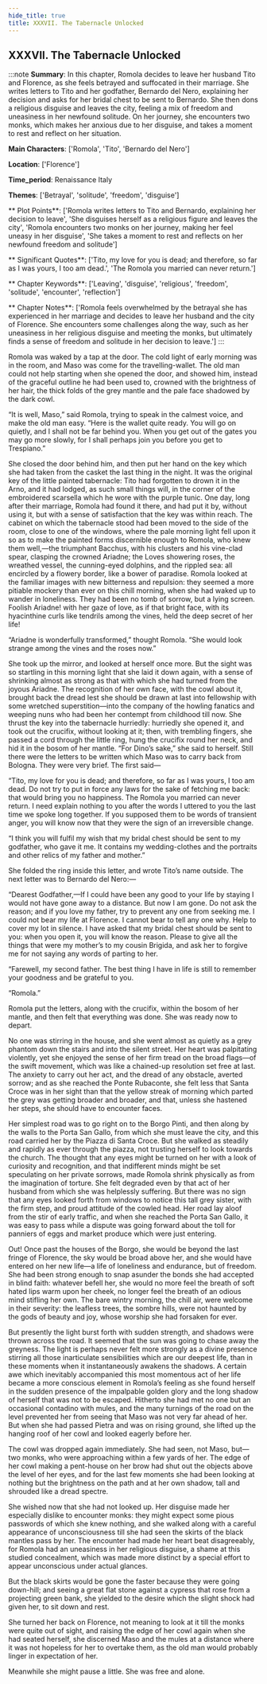 ```yaml
---
hide_title: true
title: XXXVII. The Tabernacle Unlocked
---
```

## XXXVII. The Tabernacle Unlocked
:::note
**Summary**:
In this chapter, Romola decides to leave her husband Tito and Florence, as she feels betrayed and suffocated in their marriage. She writes letters to Tito and her godfather, Bernardo del Nero, explaining her decision and asks for her bridal chest to be sent to Bernardo. She then dons a religious disguise and leaves the city, feeling a mix of freedom and uneasiness in her newfound solitude. On her journey, she encounters two monks, which makes her anxious due to her disguise, and takes a moment to rest and reflect on her situation.

**Main Characters**:
['Romola', 'Tito', 'Bernardo del Nero']

**Location**:
['Florence']

**Time_period**:
Renaissance Italy

**Themes**:
['Betrayal', 'solitude', 'freedom', 'disguise']

** Plot Points**:
['Romola writes letters to Tito and Bernardo, explaining her decision to leave', 'She disguises herself as a religious figure and leaves the city', 'Romola encounters two monks on her journey, making her feel uneasy in her disguise', 'She takes a moment to rest and reflects on her newfound freedom and solitude']

** Significant Quotes**:
['Tito, my love for you is dead; and therefore, so far as I was yours, I too am dead.', 'The Romola you married can never return.']

** Chapter Keywords**:
['Leaving', 'disguise', 'religious', 'freedom', 'solitude', 'encounter', 'reflection']

** Chapter Notes**:
['Romola feels overwhelmed by the betrayal she has experienced in her marriage and decides to leave her husband and the city of Florence. She encounters some challenges along the way, such as her uneasiness in her religious disguise and meeting the monks, but ultimately finds a sense of freedom and solitude in her decision to leave.']
:::


Romola was waked by a tap at the door. The cold light of early morning was in the room, and Maso was come for the travelling-wallet. The old man could not help starting when she opened the door, and showed him, instead of the graceful outline he had been used to, crowned with the brightness of her hair, the thick folds of the grey mantle and the pale face shadowed by the dark cowl. 

“It is well, Maso,” said Romola, trying to speak in the calmest voice, and make the old man easy. “Here is the wallet quite ready. You will go on quietly, and I shall not be far behind you. When you get out of the gates you may go more slowly, for I shall perhaps join you before you get to Trespiano.” 

She closed the door behind him, and then put her hand on the key which she had taken from the casket the last thing in the night. It was the original key of the little painted tabernacle: Tito had forgotten to drown it in the Arno, and it had lodged, as such small things will, in the corner of the embroidered scarsella which he wore with the purple tunic. One day, long after their marriage, Romola had found it there, and had put it by, without using it, but with a sense of satisfaction that the key was within reach. The cabinet on which the tabernacle stood had been moved to the side of the room, close to one of the windows, where the pale morning light fell upon it so as to make the painted forms discernible enough to Romola, who knew them well,—the triumphant Bacchus, with his clusters and his vine-clad spear, clasping the crowned Ariadne; the Loves showering roses, the wreathed vessel, the cunning-eyed dolphins, and the rippled sea: all encircled by a flowery border, like a bower of paradise. Romola looked at the familiar images with new bitterness and repulsion: they seemed a more pitiable mockery than ever on this chill morning, when she had waked up to wander in loneliness. They had been no tomb of sorrow, but a lying screen. Foolish Ariadne! with her gaze of love, as if that bright face, with its hyacinthine curls like tendrils among the vines, held the deep secret of her life! 

“Ariadne is wonderfully transformed,” thought Romola. “She would look strange among the vines and the roses now.” 

She took up the mirror, and looked at herself once more. But the sight was so startling in this morning light that she laid it down again, with a sense of shrinking almost as strong as that with which she had turned from the joyous Ariadne. The recognition of her own face, with the cowl about it, brought back the dread lest she should be drawn at last into fellowship with some wretched superstition—into the company of the howling fanatics and weeping nuns who had been her contempt from childhood till now. She thrust the key into the tabernacle hurriedly: hurriedly she opened it, and took out the crucifix, without looking at it; then, with trembling fingers, she passed a cord through the little ring, hung the crucifix round her neck, and hid it in the bosom of her mantle. “For Dino’s sake,” she said to herself. Still there were the letters to be written which Maso was to carry back from Bologna. They were very brief. The first said— 

“Tito, my love for you is dead; and therefore, so far as I was yours, I too am dead. Do not try to put in force any laws for the sake of fetching me back: that would bring you no happiness. The Romola you married can never return. I need explain nothing to you after the words I uttered to you the last time we spoke long together. If you supposed them to be words of transient anger, you will know now that they were the sign of an irreversible change. 

“I think you will fulfil my wish that my bridal chest should be sent to my godfather, who gave it me. It contains my wedding-clothes and the portraits and other relics of my father and mother.” 

She folded the ring inside this letter, and wrote Tito’s name outside. The next letter was to Bernardo del Nero:— 

“Dearest Godfather,—If I could have been any good to your life by staying I would not have gone away to a distance. But now I am gone. Do not ask the reason; and if you love my father, try to prevent any one from seeking me. I could not bear my life at Florence. I cannot bear to tell any one why. Help to cover my lot in silence. I have asked that my bridal chest should be sent to you: when you open it, you will know the reason. Please to give all the things that were my mother’s to my cousin Brigida, and ask her to forgive me for not saying any words of parting to her. 

“Farewell, my second father. The best thing I have in life is still to remember your goodness and be grateful to you. 

“Romola.” 

Romola put the letters, along with the crucifix, within the bosom of her mantle, and then felt that everything was done. She was ready now to depart. 

No one was stirring in the house, and she went almost as quietly as a grey phantom down the stairs and into the silent street. Her heart was palpitating violently, yet she enjoyed the sense of her firm tread on the broad flags—of the swift movement, which was like a chained-up resolution set free at last. The anxiety to carry out her act, and the dread of any obstacle, averted sorrow; and as she reached the Ponte Rubaconte, she felt less that Santa Croce was in her sight than that the yellow streak of morning which parted the grey was getting broader and broader, and that, unless she hastened her steps, she should have to encounter faces. 

Her simplest road was to go right on to the Borgo Pinti, and then along by the walls to the Porta San Gallo, from which she must leave the city, and this road carried her by the Piazza di Santa Croce. But she walked as steadily and rapidly as ever through the piazza, not trusting herself to look towards the church. The thought that any eyes might be turned on her with a look of curiosity and recognition, and that indifferent minds might be set speculating on her private sorrows, made Romola shrink physically as from the imagination of torture. She felt degraded even by that act of her husband from which she was helplessly suffering. But there was no sign that any eyes looked forth from windows to notice this tall grey sister, with the firm step, and proud attitude of the cowled head. Her road lay aloof from the stir of early traffic, and when she reached the Porta San Gallo, it was easy to pass while a dispute was going forward about the toll for panniers of eggs and market produce which were just entering. 

Out! Once past the houses of the Borgo, she would be beyond the last fringe of Florence, the sky would be broad above her, and she would have entered on her new life—a life of loneliness and endurance, but of freedom. She had been strong enough to snap asunder the bonds she had accepted in blind faith: whatever befell her, she would no more feel the breath of soft hated lips warm upon her cheek, no longer feel the breath of an odious mind stifling her own. The bare wintry morning, the chill air, were welcome in their severity: the leafless trees, the sombre hills, were not haunted by the gods of beauty and joy, whose worship she had forsaken for ever. 

But presently the light burst forth with sudden strength, and shadows were thrown across the road. It seemed that the sun was going to chase away the greyness. The light is perhaps never felt more strongly as a divine presence stirring all those inarticulate sensibilities which are our deepest life, than in these moments when it instantaneously awakens the shadows. A certain awe which inevitably accompanied this most momentous act of her life became a more conscious element in Romola’s feeling as she found herself in the sudden presence of the impalpable golden glory and the long shadow of herself that was not to be escaped. Hitherto she had met no one but an occasional contadino with mules, and the many turnings of the road on the level prevented her from seeing that Maso was not very far ahead of her. But when she had passed Pietra and was on rising ground, she lifted up the hanging roof of her cowl and looked eagerly before her. 

The cowl was dropped again immediately. She had seen, not Maso, but—two monks, who were approaching within a few yards of her. The edge of her cowl making a pent-house on her brow had shut out the objects above the level of her eyes, and for the last few moments she had been looking at nothing but the brightness on the path and at her own shadow, tall and shrouded like a dread spectre. 

She wished now that she had not looked up. Her disguise made her especially dislike to encounter monks: they might expect some pious passwords of which she knew nothing, and she walked along with a careful appearance of unconsciousness till she had seen the skirts of the black mantles pass by her. The encounter had made her heart beat disagreeably, for Romola had an uneasiness in her religious disguise, a shame at this studied concealment, which was made more distinct by a special effort to appear unconscious under actual glances. 

But the black skirts would be gone the faster because they were going down-hill; and seeing a great flat stone against a cypress that rose from a projecting green bank, she yielded to the desire which the slight shock had given her, to sit down and rest. 

She turned her back on Florence, not meaning to look at it till the monks were quite out of sight, and raising the edge of her cowl again when she had seated herself, she discerned Maso and the mules at a distance where it was not hopeless for her to overtake them, as the old man would probably linger in expectation of her. 

Meanwhile she might pause a little. She was free and alone. 

